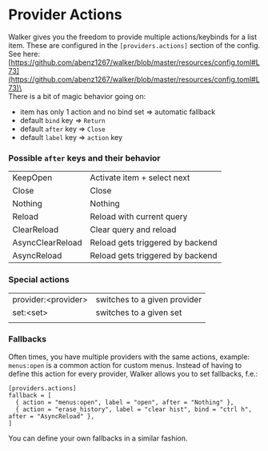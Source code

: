 # Provider Actions

Walker gives you the freedom to provide multiple actions/keybinds for a list item. These are configured in the `[providers.actions]` section of the config. See here: [https://github.com/abenz1267/walker/blob/master/resources/config.toml#L73](https://github.com/abenz1267/walker/blob/master/resources/config.toml#L73)\
\
There is a bit of magic behavior going on:

- item has only 1 action and no bind set ⇒ automatic fallback
- default `bind` key ⇒ `Return`
- default `after` key ⇒ `Close`
- default `label` key ⇒ `action` key

### Possible `after` keys and their behavior

|                  |                                  |
| ---------------- | -------------------------------- |
| KeepOpen         | Activate item + select next      |
| Close            | Close                            |
| Nothing          | Nothing                          |
| Reload           | Reload with current query        |
| ClearReload      | Clear query and reload           |
| AsyncClearReload | Reload gets triggered by backend |
| AsyncReload      | Reload gets triggered by backend |

### Special actions

|                      |                              |
| -------------------- | ---------------------------- |
| provider:\<provider> | switches to a given provider |
| set:\<set>           | switches to a given set      |
|                      |                              |

### Fallbacks

Often times, you have multiple providers with the same actions, example: `menus:open` is a common action for custom menus. Instead of having to define this action for every provider, Walker allows you to set fallbacks, f.e.:

```
[providers.actions]
fallback = [
  { action = "menus:open", label = "open", after = "Nothing" },
  { action = "erase_history", label = "clear hist", bind = "ctrl h", after = "AsyncReload" },
]
```

You can define your own fallbacks in a similar fashion.
